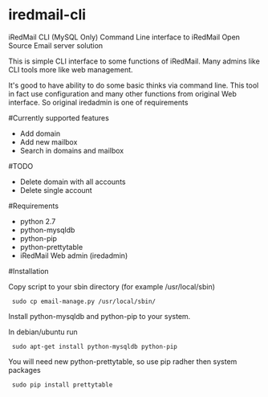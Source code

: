 iredmail-cli
============

iRedMail CLI (MySQL Only)
Command Line interface to iRedMail Open Source Email server solution


This is simple CLI interface to some functions of iRedMail. Many admins like CLI tools more like web management. 

It's good to have ability to do some basic thinks via command line. This tool in fact use configuration and many other functions from original Web interface. So original iredadmin is one of requirements

#Currently supported features
* Add domain
* Add new mailbox
* Search in domains and mailbox

#TODO
* Delete domain with all accounts
* Delete single account

#Requirements
* python 2.7
* python-mysqldb
* python-pip
* python-prettytable
* iRedMail Web admin (iredadmin)

#Installation

Copy script to your sbin directory (for example /usr/local/sbin)

     sudo cp email-manage.py /usr/local/sbin/

Install python-mysqldb and python-pip to your system. 

In debian/ubuntu run

     sudo apt-get install python-mysqldb python-pip 

You will need new python-prettytable, so use pip radher then system packages

     sudo pip install prettytable







